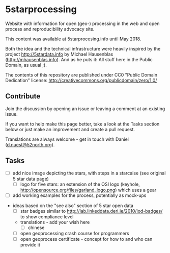 # 5starprocessing

Website with information for open (geo-) processing in the web and open process and reproducibility advocacy site.

This content was available at 5starprocesing.info until May 2018.

Both the idea and the technical infrastructure were heavily inspired by the project http://5stardata.info by Michael Hausenblas (http://mhausenblas.info). And as he puts it: All stuff here in the Public Domain, as usual ;).

The contents of this repository are published under CC0 "Public Domain Dedication" license: http://creativecommons.org/publicdomain/zero/1.0/

## Contribute

Join the discussion by opening an issue or leaving a comment at an existing issue.

If you want to help make this page better, take a look at the Tasks section below or just make an improvement and create a pull request.

Translations are always welcome - get in touch with Daniel (d.nuest@52north.org).

## Tasks

* [ ] add nice image depicting the stars, with steps in a starcaise (see original 5 star data page)
  * [ ] logo for five stars: an extension of the OSI logo (keyhole, http://opensource.org/files/garland_logo.png) which uses a gear
* [ ] add working examples for the process, potentially as mock-ups
* ideas based on the "see also" section of 5 star open data
  * [ ] star badges similar to http://lab.linkeddata.deri.ie/2010/lod-badges/ to show compliance level
  * translations - add your wish here
    * [ ] chinese
  * [ ] open geoprocessing crash course for programmers
  * [ ] open geoprocess certificate - concept for how to and who can provide it
